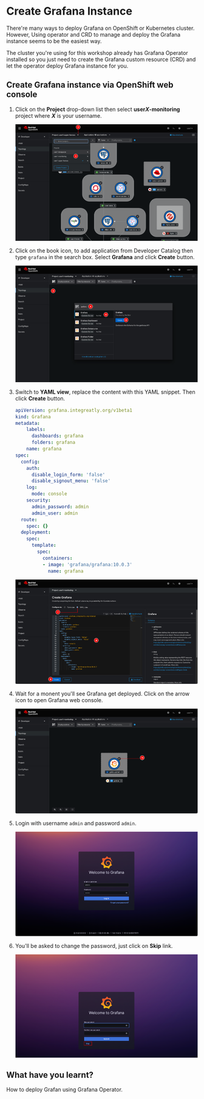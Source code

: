 # Create Grafana Instance

There're many ways to deploy Grafana on OpenShift or Kubernetes cluster. However, Using operator and CRD to manage and deploy the Grafana instance seems to be the easiest way.

The cluster you're using for this workshop already has Grafana Operator installed so you just need to create the Grafana custom resource (CRD) and let the operator deploy Grafana instance for you.

## Create Grafana instance via OpenShift web console

1. Click on the **Project** drop-down list then select **user*X*-monitoring** project where **_X_** is your username.

   ![Deploy Grafana](image/create-grafana-instance/deploy-grafana-1.png)

2. Click on the book icon, to add application from Developer Catalog then type `grafana` in the search box. Select **Grafana** and click **Create** button.

   ![Deploy Grafana](image/create-grafana-instance/deploy-grafana-2.png)

3. Switch to **YAML view**, replace the content with this YAML snippet. Then click **Create** button.

    ```yaml
    apiVersion: grafana.integreatly.org/v1beta1
    kind: Grafana
    metadata:
        labels:
          dashboards: grafana
          folders: grafana
        name: grafana
    spec:
      config:
        auth:
          disable_login_form: 'false'
          disable_signout_menu: 'false'
        log:
          mode: console
        security:
          admin_password: admin
          admin_user: admin
      route:
        spec: {}
      deployment:
        spec:
          template:
            spec:
              containers:
              - image: 'grafana/grafana:10.0.3'
                name: grafana
    ```

    ![Deploy Grafana](image/create-grafana-instance/deploy-grafana-3.png)

4. Wait for a monent you'll see Grafana get deployed. Click on the arrow icon to open Grafana web console.

   ![Deploy Grafana](image/create-grafana-instance/deploy-grafana-4.png)

5. Login with username `admin` and password `admin`.

   ![Deploy Grafana](image/create-grafana-instance/deploy-grafana-5.png)

6. You'll be asked to change the password, just click on **Skip** link.

   ![Deploy Grafana](image/create-grafana-instance/deploy-grafana-6.png)

## What have you learnt?

How to deploy Grafan using Grafana Operator.
